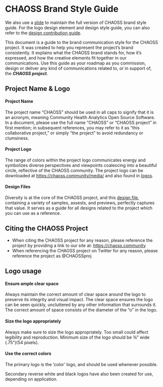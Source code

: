 # CHAOSS Brand Style Guide
We also use a [slide](https://docs.google.com/presentation/d/1BZSBa4Ttji95NTPwHcVjcu-CgiuwBezd/edit#slide=id.p10) to maintain the full version of CHAOSS brand style guide. For the logo design element and design style guide, you can also refer to the [design contribution guide](../how-to-contribute/contributing-to-chaoss/design-contribution.md).

This document is a guide to the brand communication style for the CHAOSS project. 
It was created to help you represent the project’s brand consistently. It explains what the CHAOSS brand stands for, how it’s expressed, and how the creative elements fit together in our communications. 
Use this guide as your roadmap as you commission, design or deliver any kind of communications related to, or in support of, the ***CHAOSS project***.

## Project Name & Logo

#### Project Name
The project name “CHAOSS” should be used in all caps to signify that it is an acronym, meaning Community Health Analytics Open Source Software. In a document, please use the full name “CHAOSS” or “CHAOSS project” in first mention; in subsequent references, you may refer to it as “this collaborative project,” or simply “the project” to avoid redundancy or clumsiness. 

#### Project Logo
The range of colors within the project logo communicates energy and symbolizes diverse perspectives and viewpoints coalescing into a beautiful circle, reflective of the CHAOSS community. The project logo can be downloaded at https://chaoss.community/media/ and also found in [logos](https://github.com/chaoss/website/tree/main/About/Media).

#### Design Files
Diversity is at the core of the CHAOSS project, and this [design file](https://drive.google.com/drive/folders/1Ew4EEKmX5A4-4xjgSWvX-g1NwLKM-4s6?usp=sharing), containing a variety of samples, assests, and previews, perfectly captures that value. It serves as a guide for all designs related to the project which you can use as a reference.

## Citing the CHAOSS Project
- When citing the CHAOSS project for any reason, please reference the project by providing a link to our site at: https://chaoss.community 
- When referencing the CHAOSS project on Twitter for any reason, please reference the project as @CHAOSSproj

## Logo usage
#### Ensure ample clear space
Always maintain the correct amount of clear space around the logo to preserve its integrity and visual impact. The clear space ensures the logo can be seen quickly, uncluttered by any other information that surrounds it. The correct amount of space consists of the diameter of the “o” in the logo.

#### Size the logo appropriately
Always make sure to size the logo appropriately. Too small could affect legibility and reproduction. Minimum size of the logo should be ¾” wide (.75”)(54 pixels).

#### Use the correct colors
The primary logo is the ‘color’ logo, and should be used whenever possible.

Secondary reverse white and black logos have also been created for use, depending on application. 




